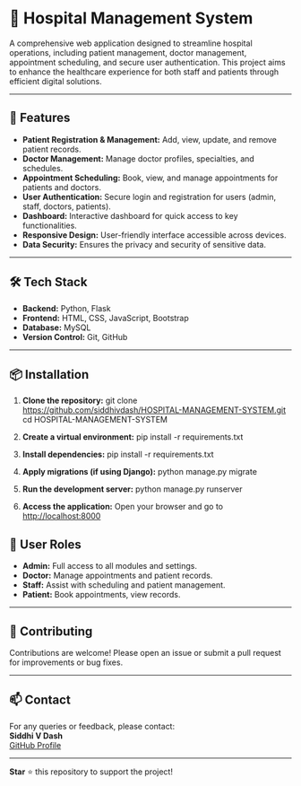 # 🏥 Hospital Management System

A comprehensive web application designed to streamline hospital operations, including patient management, doctor management, appointment scheduling, and secure user authentication. This project aims to enhance the healthcare experience for both staff and patients through efficient digital solutions.

---

## 🚀 Features

- **Patient Registration & Management:** Add, view, update, and remove patient records.
- **Doctor Management:** Manage doctor profiles, specialties, and schedules.
- **Appointment Scheduling:** Book, view, and manage appointments for patients and doctors.
- **User Authentication:** Secure login and registration for users (admin, staff, doctors, patients).
- **Dashboard:** Interactive dashboard for quick access to key functionalities.
- **Responsive Design:** User-friendly interface accessible across devices.
- **Data Security:** Ensures the privacy and security of sensitive data.

---

## 🛠️ Tech Stack

- **Backend:** Python, Flask 
- **Frontend:** HTML, CSS, JavaScript, Bootstrap
- **Database:** MySQL
- **Version Control:** Git, GitHub

---

## 📦 Installation

1. **Clone the repository:**
git clone https://github.com/siddhivdash/HOSPITAL-MANAGEMENT-SYSTEM.git
cd HOSPITAL-MANAGEMENT-SYSTEM


2. **Create a virtual environment:**
pip install -r requirements.txt


3. **Install dependencies:**
pip install -r requirements.txt


4. **Apply migrations (if using Django):**
python manage.py migrate


5. **Run the development server:**
python manage.py runserver


6. **Access the application:**
Open your browser and go to [http://localhost:8000](http://localhost:8000)

## 👤 User Roles

- **Admin:** Full access to all modules and settings.
- **Doctor:** Manage appointments and patient records.
- **Staff:** Assist with scheduling and patient management.
- **Patient:** Book appointments, view records.

---


## 🤝 Contributing

Contributions are welcome! Please open an issue or submit a pull request for improvements or bug fixes.

---

## 📫 Contact

For any queries or feedback, please contact:  
**Siddhi V Dash**  
[GitHub Profile](https://github.com/siddhivdash)

---

**Star** ⭐ this repository to support the project!
